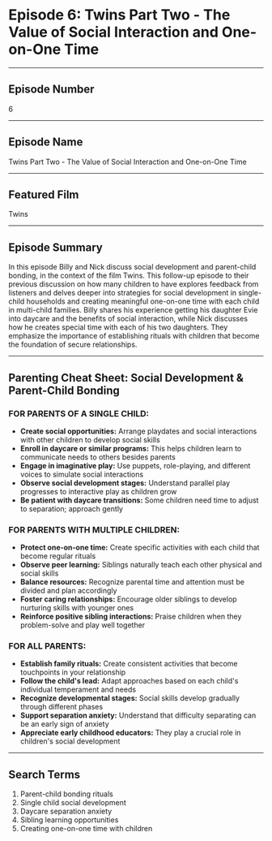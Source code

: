 # **Episode 6: Twins Part Two - The Value of Social Interaction and One-on-One Time**

---

## Episode Number
6

---

## Episode Name
Twins Part Two - The Value of Social Interaction and One-on-One Time

---

## Featured Film
Twins

---

## Episode Summary
In this episode Billy and Nick discuss social development and parent-child bonding, in the context of the film Twins. This follow-up episode to their previous discussion on how many children to have explores feedback from listeners and delves deeper into strategies for social development in single-child households and creating meaningful one-on-one time with each child in multi-child families. Billy shares his experience getting his daughter Evie into daycare and the benefits of social interaction, while Nick discusses how he creates special time with each of his two daughters. They emphasize the importance of establishing rituals with children that become the foundation of secure relationships.

---

## Parenting Cheat Sheet: Social Development & Parent-Child Bonding

### FOR PARENTS OF A SINGLE CHILD:
- **Create social opportunities:** Arrange playdates and social interactions with other children to develop social skills
- **Enroll in daycare or similar programs:** This helps children learn to communicate needs to others besides parents
- **Engage in imaginative play:** Use puppets, role-playing, and different voices to simulate social interactions
- **Observe social development stages:** Understand parallel play progresses to interactive play as children grow
- **Be patient with daycare transitions:** Some children need time to adjust to separation; approach gently

### FOR PARENTS WITH MULTIPLE CHILDREN:
- **Protect one-on-one time:** Create specific activities with each child that become regular rituals
- **Observe peer learning:** Siblings naturally teach each other physical and social skills
- **Balance resources:** Recognize parental time and attention must be divided and plan accordingly
- **Foster caring relationships:** Encourage older siblings to develop nurturing skills with younger ones
- **Reinforce positive sibling interactions:** Praise children when they problem-solve and play well together

### FOR ALL PARENTS:
- **Establish family rituals:** Create consistent activities that become touchpoints in your relationship
- **Follow the child's lead:** Adapt approaches based on each child's individual temperament and needs
- **Recognize developmental stages:** Social skills develop gradually through different phases
- **Support separation anxiety:** Understand that difficulty separating can be an early sign of anxiety
- **Appreciate early childhood educators:** They play a crucial role in children's social development

---

## Search Terms
1. Parent-child bonding rituals
2. Single child social development
3. Daycare separation anxiety
4. Sibling learning opportunities
5. Creating one-on-one time with children
